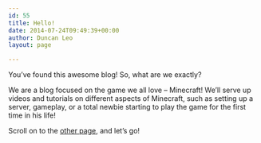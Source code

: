 ```yaml
---
id: 55
title: Hello!
date: 2014-07-24T09:49:39+00:00
author: Duncan Leo
layout: page

---
```

You&#8217;ve found this awesome blog! So, what are we exactly?

We are a blog focused on the game we all love &#8211; Minecraft! We&#8217;ll serve up videos and tutorials on different aspects of Minecraft, such as setting up a server, gameplay, or a total newbie starting to play the game for the first time in his life!

Scroll on to the [other page](/?page_id=71 "Posts"), and let&#8217;s go!